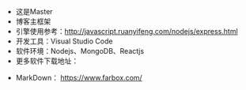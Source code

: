 * 这是Master
* 博客主框架
* 引擎使用参考：http://javascript.ruanyifeng.com/nodejs/express.html
* 开发工具：Visual Studio Code
* 软件环境：Nodejs、MongoDB、Reactjs
* 更多软件下载地址：
 - MarkDown： https://www.farbox.com/